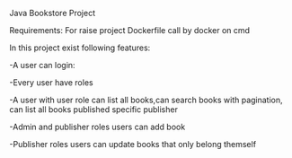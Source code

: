 Java Bookstore Project

Requirements:
For raise project Dockerfile call by docker on cmd 


In this project exist following features:

-A user can login:

-Every user have roles

-A user with user role can list all books,can search books with pagination,
can list all books published specific publisher

-Admin and publisher roles users can add book

-Publisher roles users can update books that only belong themself



